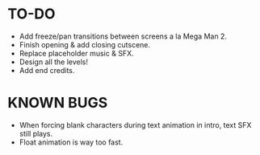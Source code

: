 # TO-DO
* Add freeze/pan transitions between screens a la Mega Man 2.
* Finish opening & add closing cutscene.
* Replace placeholder music & SFX.
* Design all the levels!
* Add end credits.

# KNOWN BUGS
* When forcing blank characters during text animation in intro, text SFX still plays.
* Float animation is way too fast.
